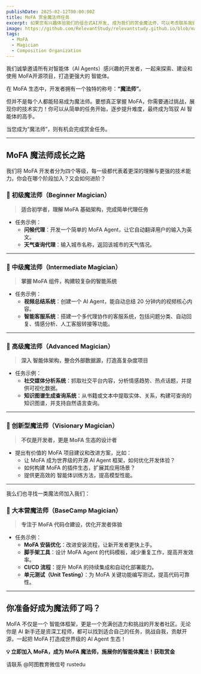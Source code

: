 ```yaml
---
publishDate: 2025-02-12T00:00:00Z
title: MoFA 赏金魔法师任务
excerpt: 如果您有兴趣体验我们的组合式AI开发, 成为我们的赏金魔法师，可以考虑联系我们，做一下魔法师任务。
image: https://github.com/RelevantStudy/relevantstudy.github.io/blob/main/src/data/post/images/magicians.png
tags:
  - MoFA
  - Magician
  - Composition Organization
---
```


我们诚挚邀请所有对智能体（AI Agents）感兴趣的开发者，一起来探索、建设和使用 MoFA开源项目，打造更强大的 智能体。

在 MoFA 生态中，开发者拥有一个独特的称号：**“魔法师”**。

但并不是每个人都能轻易成为魔法师。要想真正掌握 MoFA，你需要通过挑战，展现你的技术实力！你可以从简单的任务开始，逐步提升难度，最终成为驾驭 AI 智能体的高手。

当您成为“魔法师”，则有机会完成赏金任务。

------

## **MoFA 魔法师成长之路**

我们将 MoFA 开发者分为四个等级，每一级都代表着更深的理解与更强的技术能力。你会在哪个阶段加入？又会如何进阶？

### 🔹 **初级魔法师（Beginner Magician）**

> **适合初学者，理解 MoFA 基础架构，完成简单代理任务**

- 任务示例：
  - **问候代理**：开发一个简单的 MoFA Agent，让它自动翻译用户的输入为英文。
  - **天气查询代理**：输入城市名称，返回该城市的天气情况。

------

### 🔹 **中级魔法师（Intermediate Magician）**

> **掌握 MoFA 组件，构建较复杂的智能系统**

- 任务示例：
  - **视频总结系统**：创建一个 AI Agent，能自动总结 20 分钟内的视频核心内容。
  - **智能客服系统**：搭建一个多代理协作的客服系统，包括问题分类、自动回复、情感分析、人工客服转接等功能。

------

### 🔹 **高级魔法师（Advanced Magician）**

> **深入 智能体架构，整合外部数据源，打造高复杂度项目**

- 任务示例：
  - **社交媒体分析系统**：抓取社交平台内容，分析情感趋势、热点话题，并提供可视化数据。
  - **知识图谱生成查询系统**：从书籍或文本中提取实体、关系，构建可查询的知识图谱，并支持自然语言查询。

------

### 🔹 **创新型魔法师（Visionary Magician）**

> **不仅是开发者，更是 MoFA 生态的设计者**

- 提出有价值的 MoFA 项目建议和改进方案，比如：
  - 让 MoFA 成为世界级的开源 AI Agent 框架，如何优化开发体验？
  - 如何构建 MoFA 的插件生态，扩展其应用场景？
  - 提供更高效的 智能体训练方法，提高模型性能。

------

我么们也寻找一类魔法师加入我们：

### 🔹 **大本营魔法师（BaseCamp Magician）**

> **专注于 MoFA 代码仓建设，优化开发者体验**

- 任务示例：
  - **MoFA 安装优化**：改进安装流程，让新开发者更快上手。
  - **脚手架工具**：设计 MoFA Agent 的代码模板，减少重复工作，提高开发效率。
  - **CI/CD 流程**：提升 MoFA 的持续集成和自动化部署能力。
  - **单元测试（Unit Testing）**：为 MoFA 关键功能编写测试，提高代码可靠性。

------

## **你准备好成为魔法师了吗？**

MoFA 不仅是一个 智能体框架，更是一个充满创造力和挑战的开发者社区。无论你是 AI 新手还是资深工程师，都可以找到适合自己的任务，挑战自我，贡献开源，一起把 MoFA 打造成世界级的 AI Agent 生态！

**💡 立即加入 MoFA，成为 MoFA 魔法师，施展你的智能体魔法！获取赏金**

请联系 @阿图教育微信号 rustedu



## 